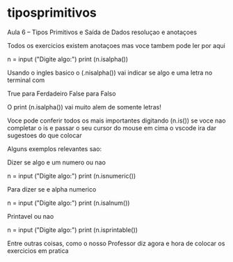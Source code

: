 # tiposprimitivos
Aula 6 – Tipos Primitivos e Saída de Dados resoluçao e anotaçoes

Todos os exercicios existem anotaçoes mas voce tambem pode ler por aqui 

n = input ("Digite algo:")
print (n.isalpha()) 

Usando o ingles basico o (.nisalpha()) vai indicar se algo e uma letra no terminal com 

True para Ferdadeiro 
False para Falso

O print (n.isalpha())  vai muito alem de somente letras!

Voce pode conferir todos os mais importantes digitando (n.is()) se voce nao completar o is e passar o seu cursor do mouse em cima
o vscode ira dar sugestoes do que colocar

Alguns exemplos relevantes sao:

Dizer se algo e um numero ou nao

n = input ("Digite algo:")
print (n.isnumeric())  

Para dizer se e alpha numerico 

n = input ("Digite algo:")
print (n.isalnum())  

Printavel ou nao

n = input ("Digite algo:")
print (n.isprintable()) 

Entre outras coisas, como o nosso Professor diz agora e hora de colocar os exercicios em pratica
